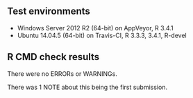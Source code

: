 ## Test environments

* Windows Server 2012 R2 (64-bit) on AppVeyor, R 3.4.1
* Ubuntu 14.04.5 (64-bit) on Travis-CI, R 3.3.3, 3.4.1, R-devel

## R CMD check results

There were no ERRORs or WARNINGs.

There was 1 NOTE about this being the first submission.